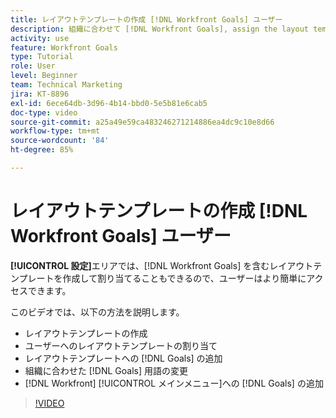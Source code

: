 ```yaml
---
title: レイアウトテンプレートの作成 [!DNL Workfront Goals] ユーザー
description: 組織に合わせて [!DNL Workfront Goals], assign the layout template to users, and change [!DNL Goals] 用語を使用してレイアウトテンプレートを作成する方法を説明します。
activity: use
feature: Workfront Goals
type: Tutorial
role: User
level: Beginner
team: Technical Marketing
jira: KT-8896
exl-id: 6ece64db-3d96-4b14-bbd0-5e5b81e6cab5
doc-type: video
source-git-commit: a25a49e59ca483246271214886ea4dc9c10e8d66
workflow-type: tm+mt
source-wordcount: '84'
ht-degree: 85%

---
```


# レイアウトテンプレートの作成 [!DNL Workfront Goals] ユーザー

**[!UICONTROL 設定]**&#x200B;エリアでは、[!DNL Workfront Goals] を含むレイアウトテンプレートを作成して割り当てることもできるので、ユーザーはより簡単にアクセスできます。

このビデオでは、以下の方法を説明します。

* レイアウトテンプレートの作成
* ユーザーへのレイアウトテンプレートの割り当て
* レイアウトテンプレートへの [!DNL Goals] の追加
* 組織に合わせた [!DNL Goals] 用語の変更
* [!DNL Workfront] [!UICONTROL メインメニュー]への [!DNL Goals] の追加

>[!VIDEO](https://video.tv.adobe.com/v/335190/?quality=12&learn=on)

<!--
Learn more graphic
-->
